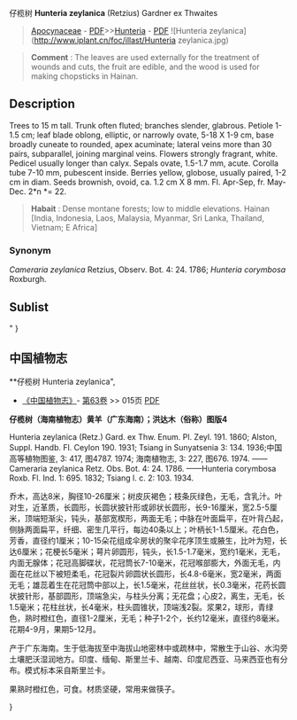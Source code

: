仔榄树 **Hunteria zeylanica** (Retzius) Gardner ex Thwaites

> [Apocynaceae](http://www.iplant.cn/info/Apocynaceae?t=foc) - [PDF](http://www.iplant.cn/foc/pdf/Apocynaceae.pdf)>>[Hunteria](http://www.iplant.cn/info/Hunteria?t=foc) - [PDF](http://www.iplant.cn/foc/pdf/Hunteria.pdf)
![Hunteria zeylanica](http://www.iplant.cn/foc/illast/Hunteria zeylanica.jpg)

> **Comment** : 
> The leaves are used externally for the treatment of wounds and cuts, the fruit are edible, and the wood is used for making chopsticks in Hainan.

## Description

Trees to 15 m tall. Trunk often fluted; branches slender, glabrous. Petiole 1-1.5 cm; leaf blade oblong, elliptic, or narrowly ovate, 5-18 X 1-9 cm, base broadly cuneate to rounded, apex acuminate; lateral veins more than 30 pairs, subparallel, joining marginal veins. Flowers strongly fragrant, white. Pedicel usually longer than calyx. Sepals ovate, 1.5-1.7 mm, acute. Corolla tube 7-10 mm, pubescent inside. Berries yellow, globose, usually paired, 1-2 cm in diam. Seeds brownish, ovoid, ca. 1.2 cm X 8 mm. Fl. Apr-Sep, fr. May-Dec. 2*n *= 22.

> **Habait** : 
> Dense montane forests; low to middle elevations. Hainan [India, Indonesia, Laos, Malaysia, Myanmar, Sri Lanka, Thailand, Vietnam; E Africa]

### Synonym
*Cameraria zeylanica* Retzius, Observ. Bot. 4: 24. 1786; *Hunteria corymbosa* Roxburgh.

## Sublist
"
}
## 中国植物志

**仔榄树 Hunteria zeylanica",

* [《中国植物志》](http://www.iplant.cn/frps)- [第63卷](http://www.iplant.cn/frps/vol/63) >> 015页 [PDF](http://www.iplant.cn/frps/pdf/63/015.pdf)

**仔榄树（海南植物志）黄羊（广东海南）；洪达木（俗称）图版4**

Hunteria zeylanica (Retz.) Gard. ex Thw. Enum. Pl. Zeyl. 191. 1860; Alston, Suppl. Handb. Fl. Ceylon 190. 1931; Tsiang in Sunyatsenia 3: 134. 1936;中国高等植物图鉴, 3: 417, 图4787. 1974; 海南植物志, 3: 227, 图676. 1974. ——Cameraria zeylanica Retz. Obs. Bot. 4: 24. 1786. ——Hunteria corymbosa Roxb. Fl. Ind. 1: 695. 1832; Tsiang l. c. 2: 103. 1934.

乔木，高达8米，胸径10-26厘米；树皮灰褐色；枝条灰绿色，无毛，含乳汁。叶对生，近革质，长圆形，长圆状披针形或卵状长圆形，长9-16厘米，宽2.5-5厘米，顶端短渐尖，钝头，基部宽楔形，两面无毛；中脉在叶面扁平，在叶背凸起，侧脉两面扁平，纤细、密生几平行，每边40条以上；叶柄长1-1.5厘米。花白色，芳香，直径约1厘米；10-15朵花组成伞房状的聚伞花序顶生或腋生，比叶为短，长达6厘米；花梗长5毫米；萼片卵圆形，钝头，长1.5-1.7毫米，宽约1毫米，无毛，内面无腺体；花冠高脚碟状，花冠筒长7-10毫米，花冠喉部膨大，外面无毛，内面在花丝以下被短柔毛，花冠裂片卵圆状长圆形，长4.8-6毫米，宽2毫米，两面无毛；雄蕊着生在花冠筒中部以上，长1.5毫米，花丝丝状，长0.3毫米，花药长圆状披针形，基部圆形，顶端急尖，与柱头分离；无花盘；心皮2，离生，无毛，长1.5毫米；花柱丝状，长4毫米，柱头圆锥状，顶端浅2裂。浆果2，球形，青绿色，熟时橙红色，直径1-2厘米，无毛；种子1-2个，长约12毫米，直径约8毫米。花期4-9月，果期5-12月。

产于广东海南。生于低海拔至中海拔山地密林中或疏林中，常散生于山谷、水沟旁土壤肥沃湿润地方。印度、缅甸、斯里兰卡、越南、印度尼西亚、马来西亚也有分布。模式标本采自斯里兰卡。

果熟时橙红色，可食。材质坚硬，常用来做筷子。

}